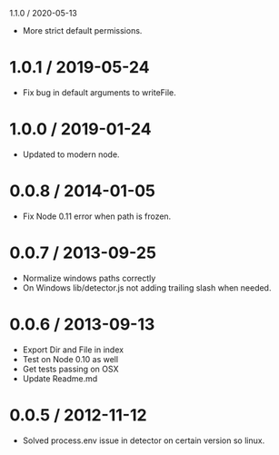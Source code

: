 1.1.0 / 2020-05-13

  * More strict default permissions.

1.0.1 / 2019-05-24
==================

  * Fix bug in default arguments to writeFile.

1.0.0 / 2019-01-24
==================

  * Updated to modern node.  

0.0.8 / 2014-01-05
==================

  * Fix Node 0.11 error when path is frozen.

0.0.7 / 2013-09-25
==================

  * Normalize windows paths correctly
  * On Windows lib/detector.js not adding trailing slash when needed.

0.0.6 / 2013-09-13
==================

  * Export Dir and File in index
  * Test on Node 0.10 as well
  * Get tests passing on OSX
  * Update Readme.md

0.0.5 / 2012-11-12
==================

  * Solved process.env issue in detector on certain version so linux.
